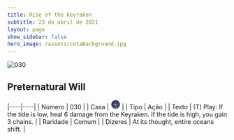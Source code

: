 ```yaml
---
title: Rise of the Keyraken
subtitle: 23 de abril de 2021
layout: page
show_sidebar: false
hero_image: /assets/cotaBackground.jpg
---
```


![030](https://cards-keyforge.s3.eu-north-1.amazonaws.com/media/pt/rotk/030.png)

## Preternatural Will

|----|----|
| Número | 030 |
| Casa | ![Keyraken](https://raw.githubusercontent.com/cardsofkeyforge/cardsofkeyforge.github.io/master/rotk/keyraken.png "Keyraken") |
| Tipo | Ação |
| Texto | (T) Play: If the tide is low, heal 6 damage  from the Keyraken. If the tide is high,  you gain 3 chains. |
| Raridade | Comum |
| Dizeres | At its thought, entire oceans shift. |
